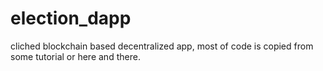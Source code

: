 # election_dapp
cliched blockchain based decentralized app, most of code is copied from some tutorial or here and there.
